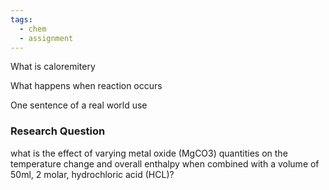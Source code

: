 ```yaml
---
tags:
  - chem
  - assignment
---
```


What is caloremitery

What happens when reaction occurs




One sentence of a real world use


### Research Question
what is the effect of varying metal oxide (MgCO3) quantities on the temperature change and overall enthalpy when combined with a volume of 50ml, 2 molar, hydrochloric acid (HCL)?